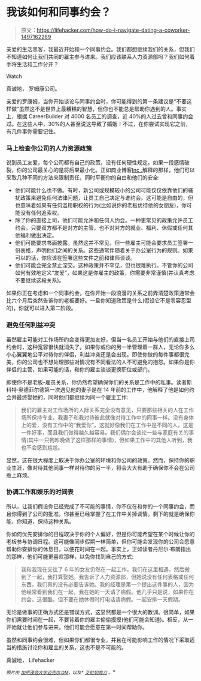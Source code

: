 # 我该如何和同事约会？

> 原文：<https://lifehacker.com/how-do-i-navigate-dating-a-coworker-1497162289>

亲爱的生活黑客，我最近开始和一个同事约会。我们都想继续我们的关系，但我们不知道如何让我们共同的雇主参与进来。我们应该联系人力资源部吗？我们如何着手将生活和工作分开？

Watch

真诚地，
罗姆康公司。

亲爱的罗康姆，当你开始谈论与同事约会时，你可能得到的第一条建议是“不要这样做”虽然这不是世界上最糟糕的智慧，但你也不能总是帮助你遇到的人。事实上，根据 CareerBuilder 对 4000 名员工的调查，近 40%的人过去曾和同事约会过。在这些人中，30%的人甚至说这导致了婚姻！不过，在你尝试实现它之前，有几件事你需要记住。

### 马上检查你公司的人力资源政策

说到员工友爱，每个公司都有自己的政策，没有任何硬性规定。如果一段感情破裂，你的公司最关心的是将后果最小化。正如商业博客[Inc .](http://www.inc.com/chas-rampenthal/dating-in-the-office-is-it-legal.html)解释的那样，他们可以采取几种不同的方法来限制责任，同时平衡你的自由和他们的安全:

*   他们可能什么也不做。有时，新公司或规模较小的公司可能仅仅依靠他们的骚扰政策来避免任何法律问题，让员工自己决定与谁约会。这可能是自由的，但也意味着如果有任何滥用职权的行为(比如说你的老板优待他的女朋友)，你可能没有任何追索权。
*   除了你的直接上司，他们可能允许和任何人约会。一种更常见的政策允许员工约会，只要双方都不是对方的主管，也不对对方的就业、福利、休假或任何其他福利做出决定。
*   他们可能要求书面披露。虽然这并不常见，但一些雇主可能会要求员工签署一份表格，声明他们之间的关系。这些通常伴随着关于办公室行为的规则。如果可以的话，你应该在签署这些文件之前和律师谈谈。
*   他们可能会完全禁止深交。这种政策并不罕见，但也很难执行。不管你的公司如何有效地定义“友爱”，如果这是你雇主的政策，你需要非常谨慎(并认真考虑不要继续这段关系)。

如果你正在考虑和一个同事约会，在你开始一段浪漫的关系之前弄清楚政策通常会比六个月后突然告诉你的老板要好。一旦你知道政策是什么(假设它不是零容忍型的)，你就可以进入第二阶段。

### 避免任何利益冲突

虽然雇主可能对工作场所约会变得更加友好，但当一名员工开始与他们的直接上司约会时，这种宽容很快就消失了。如果你或你的另一半管理着一群人，无论你多么小心翼翼地公平对待你的伴侣，利益冲突还是会出现。即使你做的每件事都很完美，你的公司也不想处理那些对情况有不同看法的人不可避免的抱怨。如果你是你伴侣的主管，如果可能的话，和你的雇主谈谈更换职位或部门。

即使你不是老板-雇员关系，你仍然希望确保你们的关系是工作中的私事。读者斯科特·奥德菲尔德第一次遇见他的妻子是在 14 年前的工作中，他解释了他是如何约会并最终娶她的，同时他们都继续为同一个雇主工作:

> 我们的雇主对工作场所的人际关系完全没有意见，只要那些相关的人在工作场所保持专业。我妻子和我对待彼此就像对待工作中的同事一样。没有身体上的爱，没有工作中的“我爱你”。这就好像我们在工作中是不同的人，这是一件好事，而且我们做得越久越容易。我们偶尔会谈论一些与家庭有关的事情(其中一只狗昨晚做了这样那样的事情)，但如果工作中的其他人听到，我也不会感到尴尬。

显然，这在很大程度上取决于你办公室的环境和你公司的政策。然而，保持你的职业生涯，像对待其他同事一样对待你的另一半，将会大大有助于确保你不会在公司惹上麻烦。

### 协调工作和娱乐的时间表

所以，让我们假设你已经完成了不可能的事情，你不仅在和你的一个同事约会，而且你得到了公司的批准。你甚至已经掌握了在工作中关掉调情。剩下的就是确保你能，你知道，保持这种关系。

你如何优先安排你的日程取决于你的个人偏好，但是你可能希望在某个时候让你的老板参与协调日程。这可能像同步假期一样简单，但你可能会发现你的公司会愿意帮助你安排你的休息日，以便花时间在一起。事实上，正如读者丹尼尔·布朗指出的那样，他们可能更喜欢那样，以免你找到自己的方式:

> 我和我现在交往了 6 年的女友仍然在一起工作。我们在这里相遇，然后搬到了一起，我打算娶她。我告诉了人力资源部，但她说没有任何表格或任何东西，我们真的没有必要告诉她。我的经理是第一个提出这件事的人，因为他经常看到我们在一起，我在她的一天请了病假。他几乎只是说，如果你在约会，这很酷，但不要在她休假时打电话请病假。一起安排一天假期。

无论是做事的正确方式还是错误方式，这显然都是一个很大的教训。很简单，如果你们需要时间在一起，不要背着你的雇主偷偷摸摸(他们可能会知道)。相反，从一开始就让他们参与进来，他们可能会愿意在第一时间帮助你。

虽然和同事约会很难，但如果你们都很专业，并且在可能影响工作的情况下采取适当的措施讨论你和雇主的关系，这也不是不可能的。

真诚地，
Lifehacker

<small>*照片由*</small> [<small>*加州浸会大学*</small>](http://www.flickr.com/photos/californiabaptistuniversity/5879203100/)<small></small>*[<small>*迈克尔 DM*</small>](http://www.flickr.com/photos/vexsens/3674014137/)<small>*，以及*</small> [<small>*艾伦切肉刀*</small>](http://www.flickr.com/photos/alancleaver/4118367546/) <small>*。*</small>*